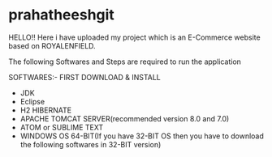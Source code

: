 # prahatheeshgit

HELLO!! 
Here i have uploaded my project which is an E-Commerce website based on ROYALENFIELD.

The following Softwares and Steps are required to run the application

SOFTWARES:-
  FIRST DOWNLOAD & INSTALL
* JDK
* Eclipse
* H2 HIBERNATE
* APACHE TOMCAT SERVER(recommended version 8.0 and 7.0)
* ATOM or SUBLIME TEXT
* WINDOWS OS 64-BIT(If you have 32-BIT OS then you have to download the following softwares in 32-BIT version)
